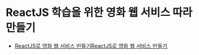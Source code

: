 # ReactJS 학습을 위한 영화 웹 서비스 따라 만들기

* [ReactJS로 영화 웹 서비스 만들기ReactJS로 영화 웹 서비스 만들기](https://nomadcoders.co/react-fundamentals/)
